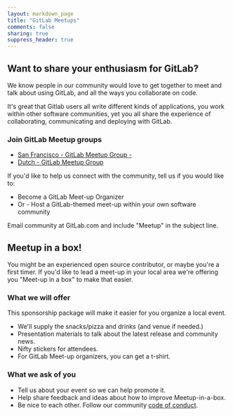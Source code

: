 ```yaml
---
layout: markdown_page
title: "GitLab Meetups"
comments: false
sharing: true
suppress_header: true
---
```


## Want to share your enthusiasm for GitLab?

We know people in our community would love to get together to
meet and talk about using GitLab, and all the ways you collaborate on code.

It's great that Gitlab users all write different kinds of applications,
you work within other software communities, yet you all share the experience
of collaborating, communicating and deploying with GitLab.

### Join GitLab Meetup groups

- [San Francisco - GitLab Meetup Group - ](http://www.meetup.com/GitLab-Meetup-Group/)
- [Dutch - GitLab Meetup Group](http://www.meetup.com/Dutch-GitLab-Meetup-Group/)

If you'd like to help us connect with the community, tell us if you would like to:

- Become a GitLab Meet-up Organizer
- Or - Host a GitLab-themed meet-up within your own software community

Email community at GitLab.com and include "Meetup" in the subject line.

## Meetup in a box!

You might be an experienced open source contributor, or maybe you're
a first timer. If you'd like to lead a meet-up in your local area we're offering you
"Meet-up in a box" to make that easier.

### What we will offer

This sponsorship package will make it easier for you organize a local event.

- We'll supply the snacks/pizza and drinks (and venue if needed.)
- Presentation materials to talk about the latest release and community news.
- Nifty stickers for attendees.
- For GitLab Meet-up organizers, you can get a t-shirt.

### What we ask of you

- Tell us about your event so we can help promote it.
- Help share feedback and ideas about how to improve Meetup-in-a-box.
- Be nice to each other. Follow our community [code of conduct](https://gitlab.com/gitlab-org/gitlab-ce/blob/master/CONTRIBUTING.md#code-of-conduct).
